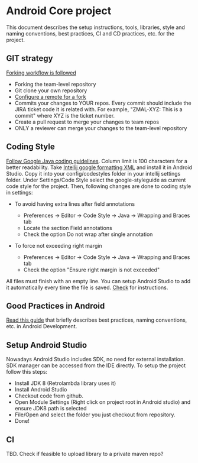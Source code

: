 # Android Core project

This document describes the setup instructions, tools, libraries, style and naming conventions, best practices, CI and CD practices, etc. for the project.

## GIT strategy

[Forking workflow is followed](https://www.atlassian.com/git/tutorials/comparing-workflows/gitflow-workflow)

- Forking the team-level repository
- Git clone your own repository
- [Configure a remote for a fork](https://help.github.com/articles/configuring-a-remote-for-a-fork/)
- Commits your changes to YOUR repos. Every commit should include the JIRA ticket code it is related with. For example, "ZMAL-XYZ: This is a commit" where XYZ is the ticket number.
- Create a pull request to merge your changes to team repos
- ONLY a reviewer can merge your changes to the team-level repository

## Coding Style

[Follow Google Java coding guidelines](https://google.github.io/styleguide/javaguide.html#s3.3-import-statements). Column limit is 100 characters for a better readability. Take [Intellij google formatting XML](https://raw.githubusercontent.com/google/styleguide/gh-pages/intellij-java-google-style.xml) and install it in Android Studio. Copy it into your config/codestyles folder in your intellij settings folder. Under Settings/Code Style select the google-styleguide as current code style for the project. Then, following changes are done to coding style in settings:

- To avoid having extra lines after field annotations
    - Preferences → Editor → Code Style → Java → Wrapping and Braces tab
    - Locate the section Field annotations
    - Check the option Do not wrap after single annotation

- To force not exceeding right margin
    - Preferences → Editor → Code Style → Java → Wrapping and Braces tab
    - Check the option "Ensure right margin is not exceeded"

All files must finish with an empty line. You can setup Android Studio to add it automatically every time the file is saved. [Check](http://stackoverflow.com/a/28660298) for instructions.

## Good Practices in Android

[Read this guide](https://github.com/futurice/android-best-practices) that briefly describes best practices, naming conventions, etc. in Android Development.

## Setup Android Studio

Nowadays Android Studio includes SDK, no need for external installation. SDK manager can be accessed from the IDE directly. To setup the project follow this steps:

- Install JDK 8 (Retrolambda library uses it)
- Install Android Studio
- Checkout code from github.
- Open Module Settings (Right click on project root in Android studio) and ensure JDK8 path is selected
- File/Open and select the folder you just checkout from repository.
- Done!

## CI

TBD. Check if feasible to upload library to a private maven repo?

